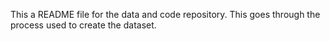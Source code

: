 This a README file for the data and code repository. This goes through
the process used to create the dataset.
